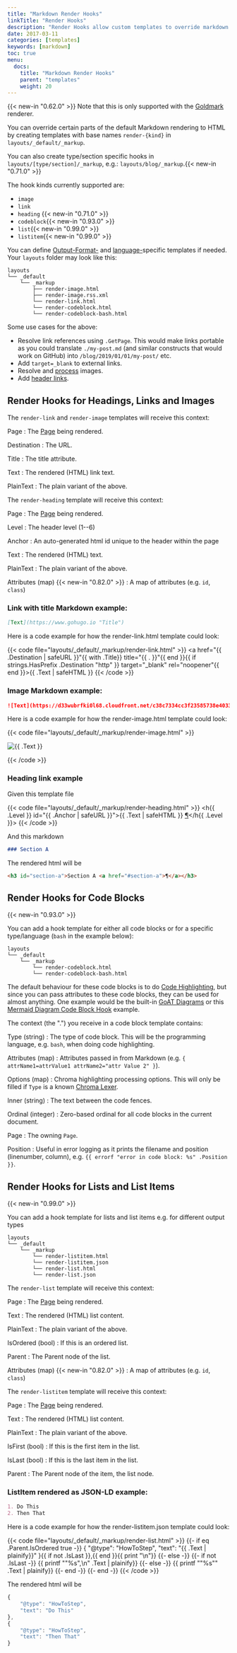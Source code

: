 ```yaml
---
title: "Markdown Render Hooks"
linkTitle: "Render Hooks"
description: "Render Hooks allow custom templates to override markdown rendering functionality."
date: 2017-03-11
categories: [templates]
keywords: [markdown]
toc: true
menu:
  docs:
    title: "Markdown Render Hooks"
    parent: "templates"
    weight: 20
---
```


{{< new-in "0.62.0" >}} Note that this is only supported with the [Goldmark](/getting-started/configuration-markup#goldmark) renderer.


You can override certain parts of the default Markdown rendering to HTML by creating templates with base names `render-{kind}` in `layouts/_default/_markup`.

You can also create type/section specific hooks in `layouts/[type/section]/_markup`, e.g.: `layouts/blog/_markup`.{{< new-in "0.71.0" >}}

The hook kinds currently supported are:

* `image`
* `link`
* `heading` {{< new-in "0.71.0" >}}
* `codeblock`{{< new-in "0.93.0" >}}
* `list`{{< new-in "0.99.0" >}}
* `listitem`{{< new-in "0.99.0" >}}

You can define [Output-Format-](/templates/output-formats) and [language-](/content-management/multilingual/)specific templates if needed. Your `layouts` folder may look like this:

```goat { class="black f7" }
layouts
└── _default
    └── _markup
        ├── render-image.html
        ├── render-image.rss.xml
        └── render-link.html
        └── render-codeblock.html
        └── render-codeblock-bash.html
```

Some use cases for the above:

* Resolve link references using `.GetPage`. This would make links portable as you could translate `./my-post.md` (and similar constructs that would work on GitHub) into `/blog/2019/01/01/my-post/` etc.
* Add `target=_blank` to external links.
* Resolve and [process](/content-management/image-processing/) images.
* Add [header links](https://remysharp.com/2014/08/08/automatic-permalinks-for-blog-posts).

## Render Hooks for Headings, Links and Images

The `render-link` and `render-image` templates will receive this context:

Page
: The [Page](/variables/page/) being rendered.

Destination
: The URL.

Title
: The title attribute.

Text
: The rendered (HTML) link text.

PlainText
: The plain variant of the above.

The `render-heading` template will receive this context:

Page
: The [Page](/variables/page/) being rendered.

Level
: The header level (1--6)

Anchor
: An auto-generated html id unique to the header within the page

Text
: The rendered (HTML) text.

PlainText
: The plain variant of the above.

Attributes (map) {{< new-in "0.82.0" >}}
: A map of attributes (e.g. `id`, `class`)

### Link with title Markdown example:

```md
[Text](https://www.gohugo.io "Title")
```

Here is a code example for how the render-link.html template could look:

{{< code file="layouts/_default/_markup/render-link.html" >}}
<a href="{{ .Destination | safeURL }}"{{ with .Title}} title="{{ . }}"{{ end }}{{ if strings.HasPrefix .Destination "http" }} target="_blank" rel="noopener"{{ end }}>{{ .Text | safeHTML }}</a>
{{< /code >}}

### Image Markdown example:

```md
![Text](https://d33wubrfki0l68.cloudfront.net/c38c7334cc3f23585738e40334284fddcaf03d5e/2e17c/images/hugo-logo-wide.svg "Title")
```

Here is a code example for how the render-image.html template could look:

{{< code file="layouts/_default/_markup/render-image.html" >}}
<p class="md__image">
  <img src="{{ .Destination | safeURL }}" alt="{{ .Text }}" {{ with .Title}} title="{{ . }}"{{ end }} />
</p>
{{< /code >}}

### Heading link example

Given this template file

{{< code file="layouts/_default/_markup/render-heading.html" >}}
<h{{ .Level }} id="{{ .Anchor | safeURL }}">{{ .Text | safeHTML }} <a href="#{{ .Anchor | safeURL }}">¶</a></h{{ .Level }}>
{{< /code >}}

And this markdown

```md
### Section A
```

The rendered html will be

```html
<h3 id="section-a">Section A <a href="#section-a">¶</a></h3>
```

## Render Hooks for Code Blocks

{{< new-in "0.93.0" >}}

You can add a hook template for either all code blocks or for a specific type/language (`bash` in the example below):

```goat { class="black f7" }
layouts
└── _default
    └── _markup
        └── render-codeblock.html
        └── render-codeblock-bash.html
```

The default behaviour for these code blocks is to do [Code Highlighting](/content-management/syntax-highlighting/#highlighting-in-code-fences), but since you can pass attributes to these code blocks, they can be used for almost anything. One example would be the built-in [GoAT Diagrams](/content-management/diagrams/#goat-diagrams-ascii) or this [Mermaid Diagram Code Block Hook](/content-management/diagrams/#mermaid-diagrams) example.

The context (the ".") you receive in a code block template contains:

Type (string)
: The type of code block. This will be the programming language, e.g. `bash`, when doing code highlighting.

Attributes (map)
: Attributes passed in from Markdown (e.g. `{ attrName1=attrValue1 attrName2="attr Value 2" }`).

Options (map)
: Chroma highlighting processing options. This will only be filled if `Type` is a known [Chroma Lexer](/content-management/syntax-highlighting/#list-of-chroma-highlighting-languages).

Inner (string)
: The text between the code fences.

Ordinal (integer)
: Zero-based ordinal for all code blocks in the current document.

Page
: The owning `Page`.

Position
: Useful in error logging as it prints the filename and position (linenumber, column), e.g. `{{ errorf "error in code block: %s" .Position }}`.

## Render Hooks for Lists and List Items

{{< new-in "0.99.0" >}}

You can add a hook template for lists and list items e.g. for different output types

```goat { class="black f7" }
layouts
└── _default
    └── _markup
        └── render-listitem.html
        └── render-listitem.json
        └── render-list.html
        └── render-list.json
```

The `render-list` template will receive this context:

Page
: The [Page](/variables/page/) being rendered.

Text
: The rendered (HTML) list content.

PlainText
: The plain variant of the above.

IsOrdered (bool)
: If this is an ordered list.

Parent 
: The Parent node of the list.

Attributes (map) {{< new-in "0.82.0" >}}
: A map of attributes (e.g. `id`, `class`)


The `render-listitem` template will receive this context:

Page
: The [Page](/variables/page/) being rendered.

Text
: The rendered (HTML) list content.

PlainText
: The plain variant of the above.

IsFirst (bool)
: If this is the first item in the list.

IsLast (bool)
: If this is the last item in the list.

Parent 
: The Parent node of the item, the list node.

### ListItem rendered as JSON-LD example:

```md
1. Do This
2. Then That
```

Here is a code example for how the render-listitem.json template could look:

{{< code file="layouts/_default/_markup/render-list.html" >}}
{{- if eq .Parent.IsOrdered true -}}
{
    "@type": "HowToStep",
    "text": "{{ .Text | plainify}}"
}{{ if not .IsLast }},{{ end }}{{ print "\n"}}
{{- else -}}
{{- if not .IsLast -}}
    {{ printf "\"%s\",\n" .Text | plainify}}
{{- else -}}
    {{ printf "\"%s\"" .Text | plainify}}
{{- end -}}
{{- end -}}
{{< /code >}}


The rendered html will be

```js
{
    "@type": "HowToStep",
    "text": "Do This"
},
{
    "@type": "HowToStep",
    "text": "Then That"
}
```